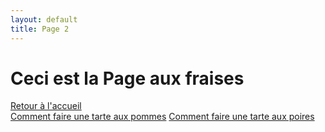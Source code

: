 ```yaml
---
layout: default
title: Page 2
---
```


# Ceci est la Page aux fraises

[Retour à l'accueil](index)  
[Comment faire une tarte aux pommes](page1)
[Comment faire une tarte aux poires](page1)
